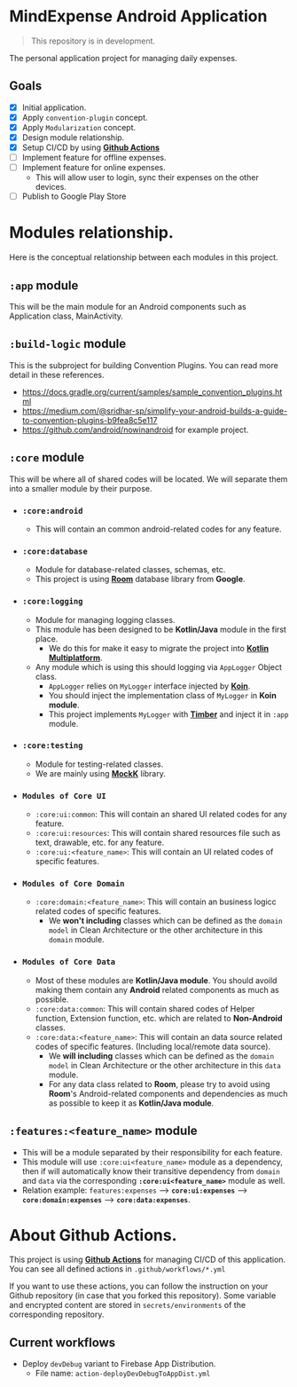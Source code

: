 # MindExpense Android Application

> This repository is in development.

The personal application project for managing daily expenses.

## Goals
- [x] Initial application.
- [x] Apply `convention-plugin` concept.
- [x] Apply `Modularization` concept.
- [x] Design module relationship.
- [x] Setup CI/CD by using [**Github Actions**](https://github.com/features/actions)
- [ ] Implement feature for offline expenses.
- [ ] Implement feature for online expenses.
  - This will allow user to login, sync their expenses on the other devices.
- [ ] Publish to Google Play Store

# Modules relationship.

Here is the conceptual relationship between each modules in this project.

## `:app` module
This will be the main module for an Android components such as Application class, MainActivity.

## `:build-logic` module
This is the subproject for building Convention Plugins. You can read more detail in these references.
- https://docs.gradle.org/current/samples/sample_convention_plugins.html
- https://medium.com/@sridhar-sp/simplify-your-android-builds-a-guide-to-convention-plugins-b9fea8c5e117
- https://github.com/android/nowinandroid for example project.

## `:core` module
This will be where all of shared codes will be located. We will separate them into a smaller module by their purpose.
- ### `:core:android`
  - This will contain an common android-related codes for any feature.

- ### `:core:database`
  - Module for database-related classes, schemas, etc.
  - This project is using [**Room**](https://developer.android.com/training/data-storage/room) database library from **Google**.

- ### `:core:logging`
  - Module for managing logging classes.
  - This module has been designed to be **Kotlin/Java** module in the first place.
    - We do this for make it easy to migrate the project into [**Kotlin Multiplatform**](https://www.jetbrains.com/kotlin-multiplatform/).
  - Any module which is using this should logging via `AppLogger` Object class.
    - `AppLogger` relies on `MyLogger` interface injected by [**Koin**](https://insert-koin.io/).
    - You should inject the implementation class of `MyLogger` in **Koin module**.
    - This project implements `MyLogger` with [**Timber**](https://github.com/JakeWharton/timber) and inject it in `:app` module.

- ### `:core:testing`
  - Module for testing-related classes.
  - We are mainly using [**MockK**](https://mockk.io/) library.

- ### `Modules of Core UI`
  - `:core:ui:common`: This will contain an shared UI related codes for any feature.
  - `:core:ui:resources`: This will contain shared resources file such as text, drawable, etc. for any feature.
  - `:core:ui:<feature_name>`: This will contain an UI related codes of specific features.

- ### `Modules of Core Domain`
  - `:core:domain:<feature_name>`: This will contain an business logicc related codes of specific features.
    - We **won't including** classes which can be defined as the `domain model` in Clean Architecture or the other architecture in this `domain` module.

- ### `Modules of Core Data`
  - Most of these modules are **Kotlin/Java module**. You should avoild making them contain any **Android** related components as much as possible.
  - `:core:data:common`: This will contain shared codes of Helper function, Extension function, etc. which are related to **Non-Android** classes.
  - `:core:data:<feature_name>`: This will contain an data source related codes of specific features. (Including local/remote data source).
    - We **will including** classes which can be defined as the `domain model` in Clean Architecture or the other architecture in this `data` module.
    - For any data class related to **Room**, please try to avoid using **Room**'s Android-related components and dependencies as much as possible to keep it as **Kotlin/Java module**.

## `:features:<feature_name>` module
- This will be a module separated by their responsibility for each feature.
- This module will use `:core:ui<feature_name>` module as a dependency, then if will automatically know their transitive dependency from `domain` and `data` via the corresponding **`:core:ui<feature_name>`** module as well.
- Relation example: `features:expenses` --> **`core:ui:expenses`** --> **`core:domain:expenses`** --> **`core:data:expenses`**.

# About Github Actions.

This project is using [**Github Actions**](https://github.com/features/actions) for managing CI/CD of this application.
You can see all defined actions in `.github/workflows/*.yml`

If you want to use these actions, you can follow the instruction on your Github repository (in case that you forked this repository).
Some variable and encrypted content are stored in `secrets/environments` of the corresponding repository.

## Current workflows
- Deploy `devDebug` variant to Firebase App Distribution.
  - File name: `action-deployDevDebugToAppDist.yml`